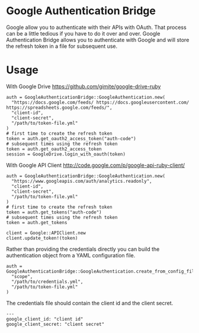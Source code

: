 Google Authentication Bridge
============================

Google allow you to authenticate with their APIs with OAuth. That process can be a little tedious if you have to
do it over and over. Google Authentication Bridge allows you to authenticate with Google and will store the refresh
token in a file for subsequent use.

Usage
=====

With Google Drive https://github.com/gimite/google-drive-ruby

    auth = GoogleAuthenticationBridge::GoogleAuthentication.new(
      "https://docs.google.com/feeds/ https://docs.googleusercontent.com/ https://spreadsheets.google.com/feeds/",
      "client-id",
      "client-secret",
      "/path/to/token-file.yml"
    )
    # first time to create the refresh token
    token = auth.get_oauth2_access_token("auth-code")
    # subsequent times using the refresh token
    token = auth.get_oauth2_access_token
    session = GoogleDrive.login_with_oauth(token)

With Google API Client http://code.google.com/p/google-api-ruby-client/

    auth = GoogleAuthenticationBridge::GoogleAuthentication.new(
      "https://www.googleapis.com/auth/analytics.readonly",
      "client-id",
      "client-secret",
      "/path/to/token-file.yml"
    )
    # first time to create the refresh token
    token = auth.get_tokens("auth-code")
    # subsequent times using the refresh token
    token = auth.get_tokens

    client = Google::APIClient.new
    client.update_token!(token)

Rather than providing the credentials directly you can build the authentication object from a YAML configuration
file.

    auth = GoogleAuthenticationBridge::GoogleAuthentication.create_from_config_file(
      "scope",
      "/path/to/credentials.yml",
      "/path/to/token-file.yml"
    )

The credentials file should contain the client id and the client secret.

    ---
    google_client_id: "client id"
    google_client_secret: "client secret"